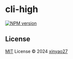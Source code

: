 # cli-high

[![NPM version](https://img.shields.io/npm/v/cli-high?color=a1b858&label=)](https://www.npmjs.com/package/cli-high)

## License

[MIT](./LICENSE) License © 2024 [xinyao27](https://github.com/xinyao27)
